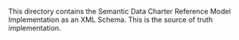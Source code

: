 This directory contains the Semantic Data Charter Reference Model Implementation as an XML Schema. 
This is the source of truth implementation.